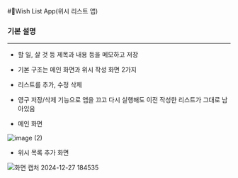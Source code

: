 #📱Wish List App(위시 리스트 앱)

### 기본 설명

---

- 할 일, 살 것 등 제목과 내용 등을 메모하고 저장
- 기본 구조는 메인 화면과 위시 작성 화면 2가지
- 리스트를 추가, 수정 삭제
- 영구 저장/삭제 기능으로 앱을 끄고 다시 실행해도 이전 작성한 리스트가 그대로 남아있음

- 메인 화면
  
![image (2)](https://github.com/user-attachments/assets/15c012cc-cece-4c70-af32-a45276b92352)

- 위시 목록 추가 화면
  
![화면 캡처 2024-12-27 184535](https://github.com/user-attachments/assets/308d8f9e-d6b6-44d0-827f-f82a342f301f)


